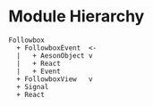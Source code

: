 Module Hierarchy
================

```
Followbox
  + FollowboxEvent	<-
  |   + AesonObject	v
  |   + React
  |   + Event
  + FollowboxView	v
  + Signal
  + React
```
